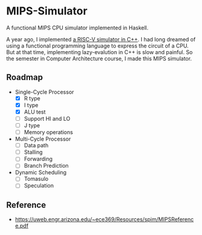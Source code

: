 # MIPS-Simulator

A functional MIPS CPU simulator implemented in Haskell.

A year ago, I implemented
[a RISC-V simulator in C++](https://github.com/skyzh/RISCV-Simulator).
I had long dreamed of using a functional programming language to express
the circuit of a CPU. But at that time, implementing lazy-evalution
in C++ is slow and painful. So the semester in Computer Architecture
course, I made this MIPS simulator.

## Roadmap
* Single-Cycle Processor
    - [x] R type
    - [x] I type
    - [x] ALU test
    - [ ] Support HI and LO
    - [ ] J type
    - [ ] Memory operations
* Multi-Cycle Processor
    - [ ] Data path
    - [ ] Stalling
    - [ ] Forwarding
    - [ ] Branch Prediction
* Dynamic Scheduling
    - [ ] Tomasulo
    - [ ] Speculation

## Reference

* https://uweb.engr.arizona.edu/~ece369/Resources/spim/MIPSReference.pdf
